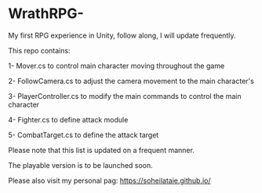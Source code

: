 # WrathRPG-
My first RPG experience in Unity, follow along, I will update frequently. 

This repo contains: 

1- Mover.cs to control main character moving throughout the game 

2- FollowCamera.cs to adjust the camera movement to the main character's

3- PlayerController.cs to modify the main commands to control the main character

4- Fighter.cs to define attack module

5- CombatTarget.cs to define the attack target

Please note that this list is updated on a frequent manner.

The playable version is to be launched soon.

Please also visit my personal pag: https://soheilataie.github.io/
